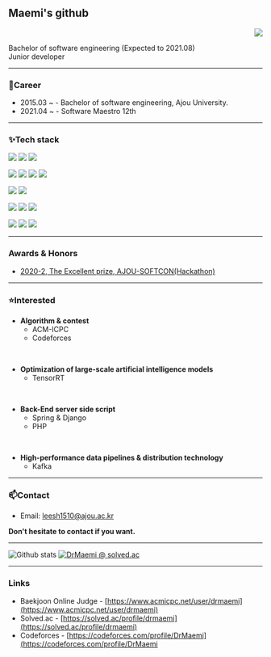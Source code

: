 ## Maemi's github<br/>
<p style="text-align:right;">
<a href="https://github.com/DrMaemi">
  <img src="https://badges.pufler.dev/visits/DrMaemi/DrMaemi?style=flat-square&color=black&logo=github">
</a>
</p>
Bachelor of software engineering (Expected to 2021.08)<br/>
Junior developer

------------------------------------------

### 💼Career
  - 2015.03 ~  - Bachelor of software engineering, Ajou University.
  - 2021.04 ~ - Software Maestro 12th


------------------------------------------

### ✨Tech stack

![](https://img.shields.io/badge/Java-ED8B00?style=for-the-badge&logo=java&logoColor=white) 
![](https://img.shields.io/badge/C%2B%2B-00599C?style=for-the-badge&logo=c%2B%2B&logoColor=white)
![](https://img.shields.io/badge/Python-14354C?style=for-the-badge&logo=python&logoColor=white)

![](https://img.shields.io/badge/Flask-00000F?style=for-the-badge&logo=Flask&logoColor=white)
![](https://img.shields.io/badge/Django-10620A?style=for-the-badge&logo=Django&logoColor=white)
![](https://img.shields.io/badge/TensorFlow-ED4C00?style=for-the-badge&logo=tensorflow&logoColor=white)
![](https://img.shields.io/badge/ScikitLearn-FFFFFF?style=for-the-badge&logo=scikit-learn&logoColor=FF5E00)

![](https://img.shields.io/badge/Spring-47C83E?style=for-the-badge&logo=spring&logoColor=white)
![](https://img.shields.io/badge/Node.js-ABF200?style=for-the-badge&logo=node.js&logoColor=white)

![](https://img.shields.io/badge/HTML5-FF7012?style=for-the-badge&logo=html5&logoColor=white)
![](https://img.shields.io/badge/CSS3-1572B6?style=for-the-badge&logo=css3&logoColor=white)
![](https://img.shields.io/badge/React-20232A?style=for-the-badge&logo=react&logoColor=61DAFB)

![](https://img.shields.io/badge/MySQL-3162C7?style=for-the-badge&logo=mysql&logoColor=white)
![](https://img.shields.io/badge/Firebase-FF7F00?style=for-the-badge&logo=firebase&logoColor=white)
![](https://img.shields.io/badge/MongoDB-476600?style=for-the-badge&logo=mongodb&logoColor=white)

<!-- ![](https://img.shields.io/badge/JavaScript-323330?style=for-the-badge&logo=javascript&logoColor=F7DF1E) -->

------------------------------------------

### Awards & Honors

<!-- - [2020-1, Scholarship for academic excellence](/source/awards-honors/2020-1_장학수혜증명서.pdf)
- [2020-2, Scholarship for academic excellence](/source/awards-honors/2020-2_장학수혜증명서.pdf) -->
- [2020-2, The Excellent prize, AJOU-SOFTCON(Hackathon)](/source/awards-honors/2020-2_AJOU-SOFTCON_수상.pdf)


------------------------------------------

### ⭐Interested

- **Algorithm & contest**
    - ACM-ICPC
    - Codeforces
</br>

- **Optimization of large-scale artificial intelligence models**
    - TensorRT
</br>

- **Back-End server side script**
    - Spring & Django
    - PHP
</br>

- **High-performance data pipelines & distribution technology**
    - Kafka

------------------------------------------

### 📫Contact

- Email: leesh1510@ajou.ac.kr

**Don't hesitate to contact if you want.**

------------------------------------------

![Github stats](https://github-readme-stats.vercel.app/api?username=DrMaemi&theme=dark&show_icons=true)
[![DrMaemi @ solved.ac](http://mazassumnida.wtf/api/v2/generate_badge?boj=DrMaemi)](https://solved.ac/profile/DrMaemi)

------------------------------------------
### Links
- Baekjoon Online Judge - [https://www.acmicpc.net/user/drmaemi](https://www.acmicpc.net/user/drmaemi)
- Solved.ac - [https://solved.ac/profile/drmaemi](https://solved.ac/profile/drmaemi)
- Codeforces - [https://codeforces.com/profile/DrMaemi](https://codeforces.com/profile/DrMaemi